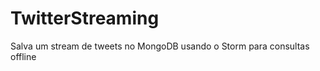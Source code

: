 TwitterStreaming
================

Salva um stream de tweets no MongoDB usando o Storm para consultas offline